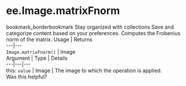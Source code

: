  
#  ee.Image.matrixFnorm
bookmark_borderbookmark Stay organized with collections  Save and categorize content based on your preferences.
Computes the Frobenius norm of the matrix.
Usage | Returns  
---|---  
`Image.matrixFnorm()` | Image  
Argument | Type | Details  
---|---|---  
this: `value` | Image | The image to which the operation is applied.  
Was this helpful?
